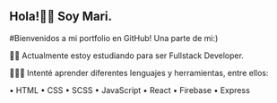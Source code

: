 ## Hola!👋🏻 Soy Mari.

#Bienvenidos a mi portfolio en GitHub! Una parte de mi:)

💪🏻 Actualmente estoy estudiando para ser Fullstack Developer.

👩🏻‍💻 Intenté aprender diferentes lenguajes y herramientas, entre ellos:

• HTML
• CSS
• SCSS
• JavaScript
• React
• Firebase
• Express

